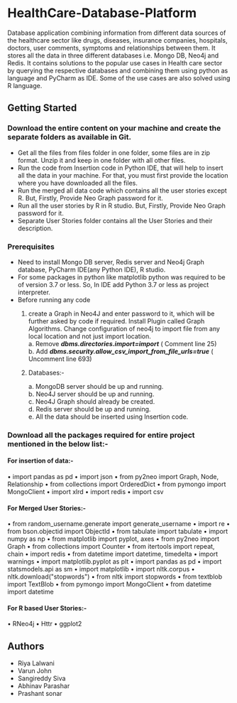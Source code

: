 # HealthCare-Database-Platform
Database application combining information from different data sources of the healthcare sector like drugs, diseases, insurance companies, hospitals, doctors, user comments, symptoms and relationships between them. It stores all the data in three different databases i.e. Mongo DB, Neo4j and Redis. It contains solutions to the popular use cases in Health care sector by querying the respective databases and combining them using python as language and PyCharm as IDE. Some of the use cases are also solved using R language. 


## Getting Started
### Download the entire content on your machine and create the separate folders as available in Git.
- Get all the files from files folder in one folder, some files are in zip format. Unzip it and keep in one folder with all other files.
- Run the code from Insertion code in Python IDE, that will help to insert all the data in your machine. For that, you must first provide the location where you have downloaded all the files.
- Run the merged all data code which contains all the user stories except R. But, Firstly, Provide Neo Graph password for it.
- Run all the user stories by R in R studio. But, Firstly, Provide Neo Graph password for it.
- Separate User Stories folder contains all the User Stories and their description.

### Prerequisites
- Need to install Mongo DB server, Redis server and Neo4j Graph database, PyCharm IDE(any Python IDE), R studio.
- For some packages in python like matplotlib python was required to be of version 3.7 or less. So, In IDE add Python 3.7 or less as project interpreter.
- Before running any code
    1) create a Graph in Neo4J and enter password to it, which will be further asked by code if required. Install Plugin called Graph       Algorithms.
       Change configuration of neo4j to import file from any local location and not just import location.   
        a. Remove ***dbms.directories.import=import*** ( Comment line 25)  
        b. Add ***dbms.security.allow_csv_import_from_file_urls=true*** ( Uncomment line 693)

    2) Databases:- 

        a. MongoDB server should be up and running.  
        b. Neo4J server should be up and running.  
        c. Neo4J Graph should already be created.  
        d. Redis server should be up and running.  
        e. All the data should be inserted using Insertion code.  
    
### Download all the packages required for entire project mentioned in the below list:-

#### For insertion of data:-
•	import pandas as pd
•	import json
•	from py2neo import Graph, Node, Relationship
•	from collections import OrderedDict
•	from pymongo import MongoClient
•	import xlrd
•	import redis
•	import csv

#### For Merged User Stories:-
•	from random_username.generate import generate_username
•	import re
•	from bson.objectid import ObjectId
•	from tabulate import tabulate
•	import numpy as np
•	from matplotlib import pyplot, axes
•	from py2neo import Graph
•	from collections import Counter
•	from itertools import repeat, chain
•	import redis
•	from datetime import datetime, timedelta
•	import warnings
•	import matplotlib.pyplot as plt
•	import pandas as pd
•	import statsmodels.api as sm
•	import matplotlib
•	import nltk.corpus 
•	nltk.download("stopwords")
•	from nltk import stopwords
•	from textblob import TextBlob
•	from pymongo import MongoClient
•	from datetime import datetime

#### For R based User Stories:-  
•	RNeo4j
•	Httr
•	ggplot2

  ## Authors
  - Riya Lalwani
  - Varun John
  - Sangireddy Siva 
  - Abhinav Parashar
  - Prashant sonar
 

